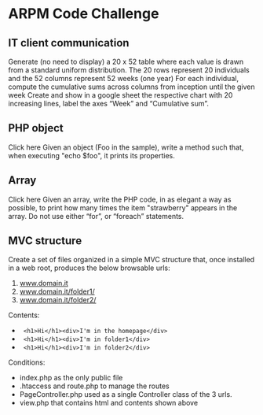 # ARPM Code Challenge

## IT client communication
Generate (no need to display) a 20 x 52 table where each value is drawn from a standard uniform distribution.
The 20 rows represent 20 individuals and the 52 columns represent 52 weeks (one year)
For each individual, compute the cumulative sums across columns from inception until the given week
Create and show in a google sheet the respective chart with 20 increasing lines, label the axes “Week” and “Cumulative sum”.

## PHP object
Click here
Given an object (Foo in the sample), write a method such that, when executing "echo $foo", it prints its properties.


## Array
Click here
Given an array, write the PHP code, in as elegant a way as possible, to print how many times the item "strawberry" appears in the array.
Do not use either “for”, or “foreach” statements.


## MVC structure
Create a set of files organized in a simple MVC structure that, once installed in a web root, produces the below browsable urls:


1) www.domain.it
2) www.domain.it/folder1/
3) www.domain.it/folder2/


Contents:
- ```  <h1>Hi</h1><div>I'm in the homepage</div> ```
- ```  <h1>Hi</h1><div>I'm in folder1</div> ```
- ```  <h1>Hi</h1><div>I'm in folder2</div> ```


Conditions:
- index.php as the only public file
- .htaccess and route.php to manage the routes
- PageController.php used as a single Controller class of the 3 urls.
- view.php that contains html and contents shown above